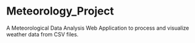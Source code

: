 # Meteorology_Project
A Meteorological Data Analysis Web Application to process and visualize weather data from CSV files.
